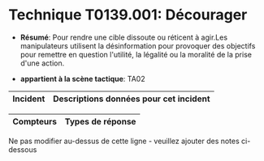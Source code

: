 # Technique T0139.001: Décourager

* **Résumé**: Pour rendre une cible dissoute ou réticent à agir.Les manipulateurs utilisent la désinformation pour provoquer des objectifs pour remettre en question l'utilité, la légalité ou la moralité de la prise d'une action.

* **appartient à la scène tactique**: TA02


|Incident |Descriptions données pour cet incident |
|-------- |-------------------- |



|Compteurs |Types de réponse |
|-------- |-------------- |


Ne pas modifier au-dessus de cette ligne - veuillez ajouter des notes ci-dessous